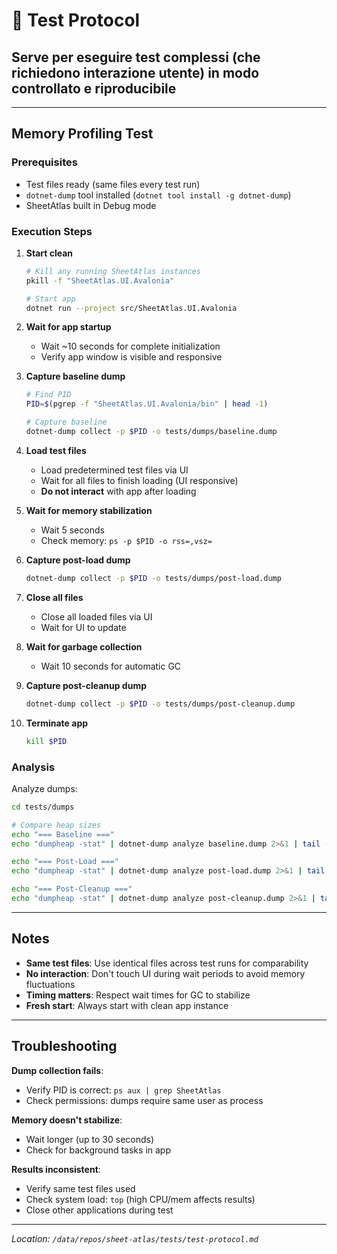 # 🧪 Test Protocol

## **Serve per eseguire test complessi (che richiedono interazione utente) in modo controllato e riproducibile**

---

## Memory Profiling Test

### Prerequisites
- Test files ready (same files every test run)
- `dotnet-dump` tool installed (`dotnet tool install -g dotnet-dump`)
- SheetAtlas built in Debug mode

### Execution Steps

1. **Start clean**
   ```bash
   # Kill any running SheetAtlas instances
   pkill -f "SheetAtlas.UI.Avalonia"

   # Start app
   dotnet run --project src/SheetAtlas.UI.Avalonia
   ```

2. **Wait for app startup**
   - Wait ~10 seconds for complete initialization
   - Verify app window is visible and responsive

3. **Capture baseline dump**
   ```bash
   # Find PID
   PID=$(pgrep -f "SheetAtlas.UI.Avalonia/bin" | head -1)

   # Capture baseline
   dotnet-dump collect -p $PID -o tests/dumps/baseline.dump
   ```

4. **Load test files**
   - Load predetermined test files via UI
   - Wait for all files to finish loading (UI responsive)
   - **Do not interact** with app after loading

5. **Wait for memory stabilization**
   - Wait 5 seconds
   - Check memory: `ps -p $PID -o rss=,vsz=`

6. **Capture post-load dump**
   ```bash
   dotnet-dump collect -p $PID -o tests/dumps/post-load.dump
   ```

7. **Close all files**
   - Close all loaded files via UI
   - Wait for UI to update

8. **Wait for garbage collection**
   - Wait 10 seconds for automatic GC

9. **Capture post-cleanup dump**
   ```bash
   dotnet-dump collect -p $PID -o tests/dumps/post-cleanup.dump
   ```

10. **Terminate app**
    ```bash
    kill $PID
    ```

### Analysis

Analyze dumps:
```bash
cd tests/dumps

# Compare heap sizes
echo "=== Baseline ==="
echo "dumpheap -stat" | dotnet-dump analyze baseline.dump 2>&1 | tail -5

echo "=== Post-Load ==="
echo "dumpheap -stat" | dotnet-dump analyze post-load.dump 2>&1 | tail -5

echo "=== Post-Cleanup ==="
echo "dumpheap -stat" | dotnet-dump analyze post-cleanup.dump 2>&1 | tail -5
```

---

## Notes

- **Same test files**: Use identical files across test runs for comparability
- **No interaction**: Don't touch UI during wait periods to avoid memory fluctuations
- **Timing matters**: Respect wait times for GC to stabilize
- **Fresh start**: Always start with clean app instance

---

## Troubleshooting

**Dump collection fails**:
- Verify PID is correct: `ps aux | grep SheetAtlas`
- Check permissions: dumps require same user as process

**Memory doesn't stabilize**:
- Wait longer (up to 30 seconds)
- Check for background tasks in app

**Results inconsistent**:
- Verify same test files used
- Check system load: `top` (high CPU/mem affects results)
- Close other applications during test

---

*Location: `/data/repos/sheet-atlas/tests/test-protocol.md`*
